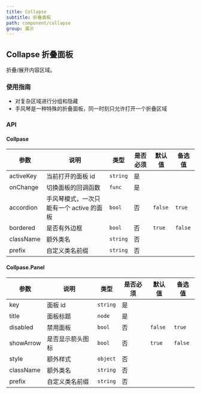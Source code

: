 ```yaml
---
title: Collapse
subtitle: 折叠面板
path: component/collapse
group: 展示
---
```


## Collapse 折叠面板

折叠/展开内容区域。

### 使用指南

- 对复杂区域进行分组和隐藏
- 手风琴是一种特殊的折叠面板，同一时刻只允许打开一个折叠区域

### API

#### Collpase

| 参数         |   说明         | 类型     | 是否必须    | 默认值      | 备选值            |
| ------------ | ------------- | -------- | ---------- | ---------- | ----------------- |
| activeKey    | 当前打开的面板 id   |  `string`   |  是   |     |  |
| onChange     | 切换面板的回调函数  | `func`    | 是 | | |
| accordion    | 手风琴模式，一次只能有一个 active 的面板 | `bool` | 否 | `false` | `true` |
| bordered     | 是否有外边框    | `bool` | 否 | `true` | `false` |
| className    | 额外类名      | `string` | 否 | | |
| prefix       | 自定义类名前缀 | `string` | 否 | | |

#### Collpase.Panel

| 参数         |   说明         | 类型     | 是否必须    | 默认值      | 备选值            |
| ------------ | ------------- | -------- | ---------- | ---------- | ----------------- |
| key          | 面板 id   |  `string`  |  是   |     |  |
| title       | 面板标题   | `node` | 是 |  |  |
| disabled     | 禁用面板       | `bool`    | 否 | `false` | `true` |
| showArrow    | 是否显示箭头图标 | `bool` | 否 | `true` | `false` |
| style        | 额外样式       | `object` | 否 | | |
| className    | 额外类名      | `string` | 否 | | |
| prefix       | 自定义类名前缀 | `string` | 否 | | |
